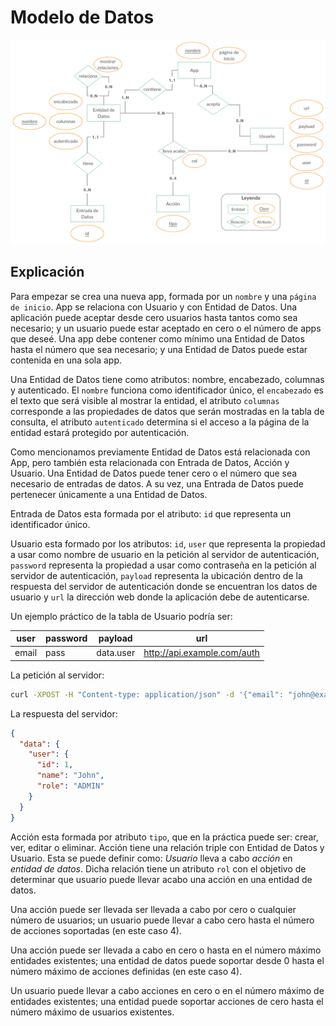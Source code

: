 # Modelo de Datos
![Modelo Entidad-Relación](../assets/mer.png)

## Explicación
Para empezar se crea una nueva app, formada por un `nombre` y una `página de inicio`. App se relaciona con Usuario y con Entidad de Datos. Una aplicación puede aceptar desde cero usuarios hasta tantos como sea necesario; y un usuario puede estar aceptado en cero o el número de apps que deseé.
Una app debe contener como mínimo una Entidad de Datos hasta el número que sea necesario; y una Entidad de Datos puede estar contenida en una sola app.

Una Entidad de Datos tiene como atributos: nombre, encabezado, columnas y autenticado. El `nombre` funciona como identificador único, el `encabezado` es el texto que será visible al mostrar la entidad, el atributo `columnas` corresponde a las propiedades de datos que serán mostradas en la tabla de consulta,  el atributo `autenticado` determina si el acceso a la página de la entidad estará protegido por autenticación.

Como mencionamos previamente Entidad de Datos está relacionada con App, pero también esta relacionada con Entrada de Datos, Acción y Usuario.
Una Entidad de Datos puede tener cero o el número que sea necesario de entradas de datos. A su vez, una Entrada de Datos puede pertenecer únicamente a una Entidad de Datos.

Entrada de Datos esta formada por el atributo: `id` que representa un identificador único.

Usuario esta formado por los atributos: `id`, `user` que representa la propiedad a usar como nombre de usuario en la petición al servidor de autenticación, `password` representa la propiedad a usar como contraseña en la petición al servidor de autenticación, `payload` representa la ubicación dentro de la respuesta del servidor de autenticación donde se encuentran los datos de usuario y `url` la dirección web donde la aplicación debe de autenticarse.

Un ejemplo práctico de la tabla de Usuario podría ser:

| user  | password | payload   | url                         |
| ----- | -------- | --------- | --------------------------- |
| email | pass     | data.user | http://api.example.com/auth |

La petición al servidor:
```bash
curl -XPOST -H "Content-type: application/json" -d '{"email": "john@example.com", "pass": "!6376e890bShbksd"}' 'http://api.example.com/auth'
```
La respuesta del servidor:
```json
{
  "data": {
    "user": {
      "id": 1,
      "name": "John",
      "role": "ADMIN"
    }
  }
}
```

Acción esta formada por atributo  `tipo`, que en la práctica puede ser: crear, ver, editar o eliminar. Acción tiene una relación triple con Entidad de Datos y Usuario. Esta se puede definir como: _Usuario_ lleva a cabo _acción_ en _entidad de datos_. Dicha relación tiene un atributo `rol` con el objetivo de determinar que usuario puede llevar acabo una acción en una entidad de datos.

Una acción puede ser llevada ser llevada a cabo por cero o cualquier número de usuarios; un usuario puede llevar a cabo cero hasta el número de acciones soportadas (en este caso 4).

Una acción puede ser llevada a cabo en cero o hasta en el número máximo entidades existentes; una entidad de datos puede soportar desde 0 hasta el número máximo de acciones definidas (en este caso 4).

Un usuario puede  llevar a cabo acciones en cero o en el número máximo de entidades existentes; una entidad puede soportar acciones de cero hasta el número máximo de usuarios existentes.